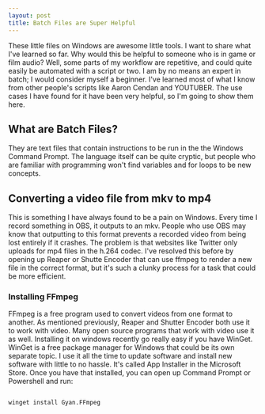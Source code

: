 ```yaml
---
layout: post
title: Batch Files are Super Helpful
---
```


These little files on Windows are awesome little tools. I want to share what I've learned so far. Why would this be helpful to someone who is in game or film audio? Well, some parts of my workflow are repetitive, and could quite easily be automated with a script or two. I am by no means an expert in batch; I would consider myself a beginner. I've learned most of what I know from other people's scripts like Aaron Cendan and YOUTUBER. The use cases I have found for it have been very helpful, so I'm going to show them here.

## What are Batch Files?

They are text files that contain instructions to be run in the the Windows Command Prompt. The language itself can be quite cryptic, but people who are familiar with programming won't find variables and for loops to be new concepts. 

## Converting a video file from mkv to mp4

This is something I have always found to be a pain on Windows. Every time I record something in OBS, it outputs to an mkv. People who use OBS may know that outputting to this format prevents a recorded video from being lost entirely if it crashes. The problem is that websites like Twitter only uploads for mp4 files in the h.264 codec. I've resolved this before by opening up Reaper or Shutte Encoder that can use ffmpeg to render a new file in the correct format, but it's such a clunky process for a task that could be more efficient. 

### Installing FFmpeg

FFmpeg is a free program used to convert videos from one format to another. As mentioned previously, Reaper and Shutter Encoder both use it to work with video. Many open source programs that work with video use it as well. Installing it on windows recently go really easy if you have WinGet. WinGet is a free package manager for Windows that could be its own separate topic. I use it all the time to update software and install new software with little to no hassle. It's called App Installer in the Microsoft Store. Once you have that installed, you can open up Command Prompt or Powershell and run:

<code>
winget install Gyan.FFmpeg
</code>